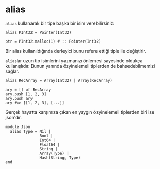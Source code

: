 # alias

`alias` kullanarak bir tipe başka bir isim verebilirsiniz:

```crystal
alias PInt32 = Pointer(Int32)

ptr = PInt32.malloc(1) # :: Pointer(Int32)
```

Bir alias kullanıldığında derleyici bunu refere ettiği tiple ile değiştirir.

`alias`lar uzun tip isimlerini yazmanızı önlemesi sayesinde oldukça kullanışlıdır.
Bunun yanında özyinelemeli tiplerden de bahsedebilmemizi sağlar.

```crystal
alias RecArray = Array(Int32) | Array(RecArray)

ary = [] of RecArray
ary.push [1, 2, 3]
ary.push ary
ary #=> [[1, 2, 3], [...]]
```

Gerçek hayatta karşımıza çıkan en yaygın özyinelemeli tiplerden biri ise json'dır.

```crystal
module Json
  alias Type = Nil |
               Bool |
               Int64 |
               Float64 |
               String |
               Array(Type) |
               Hash(String, Type)
end
```
